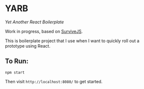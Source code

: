 # YARB
_Yet Another React Boilerplate_

Work in progress, based on [SurviveJS](http://survivejs.com/webpack/developing-with-webpack/).

This is boilerplate project that I use when I want to quickly roll out a prototype using React.

## To Run:

`npm start`

Then visit `http://localhost:8080/` to get started.
